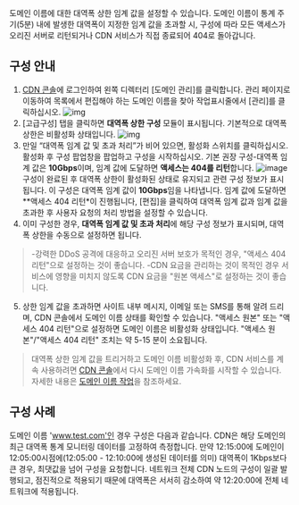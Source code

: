 도메인 이름에 대한 대역폭 상한 임계 값을 설정할 수 있습니다. 도메인 이름이 통계 주기(5분) 내에 발생한 대역폭이 지정한 임계 값을 초과할 시, 구성에 따라 모든 액세스가 오리진 서버로 리턴되거나 CDN 서비스가 직접 종료되어 404로 돌아갑니다.

## 구성 안내
1. [CDN 콘솔](https://console.cloud.tencent.com/cdn)에 로그인하여 왼쪽 디렉터리 [도메인 관리]를 클릭합니다. 관리 페이지로 이동하여 목록에서 편집해야 하는 도메인 이름을 찾아 작업표시줄에서 [관리]를 클릭하십시오.
![img](https://mc.qcloudimg.com/static/img/f92d2ef7e4be2b69185ab43228f025ef/1.png)
2. [고급구성] 탭을 클릭하면 **대역폭 상한 구성** 모듈이 표시됩니다. 기본적으로 대역폭 상한은 비활성화 상태입니다.
![img](https://mc.qcloudimg.com/static/img/0a53afbcf5f33dd59c2ec4e9cc7824c4/2.png)
3. 만일 “대역폭 임계 값 및 초과 처리”가 비어 있으면, 활성화 스위치를 클릭하십시오.
활성화 후 구성 팝업창을 팝업하고 구성을 시작하십시오. 기본 권장 구성-대역폭 임계 값은 **10Gbps**이며, 임계 값에 도달하면 **액세스는 404를 리턴**합니다.
![image](https://mc.qcloudimg.com/static/img/771ee9889b358b9b3cfe0a22f5db0f36/4.png)
구성이 완료된 후 대역폭 상한이 활성화된 상태로 유지되고 관련 구성 정보가 표시됩니다.
이 구성은 대역폭 임계 값이 **10Gbps**임을 나타냅니다. 임계 값에 도달하면 **액세스 404 리턴*이 진행됩니다, [편집]을 클릭하여 대역폭 임계 값과 임계 값을 초과한 후 사용자 요청의 처리 방법을 설정할 수 있습니다.
4. 이미 구성한 경우, **대역폭 임계 값 및 초과 처리**에 해당 구성 정보가 표시되며, 대역폭 상한을 수동으로 설정하면 됩니다.
> 
>-강력한 DDoS 공격에 대응하고 오리진 서버 보호가 목적인 경우, "액세스 404 리턴"으로 설정하는 것이 좋습니다.
>-CDN 요금을 관리하는 것이 목적인 경우 서비스에 영향을 미치지 않도록 CDN 요금을 "원본 액세스"로 설정하는 것이 좋습니다.
5. 상한 임계 값을 초과하면 사이트 내부 메시지, 이메일 또는 SMS를 통해 알려 드리며, CDN 콘솔에서 도메인 이름 상태를 확인할 수 있습니다. "액세스 원본" 또는 "액세스 404 리턴"으로 설정하면 도메인 이름은 비활성화 상태입니다. "액세스 원본"/"액세스 404 리턴" 조치는 약 5-15 분이 소요됩니다.
> 
> 대역폭 상한 임계 값을 트리거하고 도메인 이름 비활성화 후, CDN 서비스를 계속 사용하려면 [CDN 콘솔](https://console.cloud.tencent.com/cdn)에서 다시 도메인 이름 가속화를 시작할 수 있습니다. 자세한 내용은 [도메인 이름 작업](https://cloud.tencent.com/doc/product/228/5736)을 참조하세요.

## 구성 사례
도메인 이름 'www.test.com'인 경우 구성은 다음과 같습니다.
CDN은 해당 도메인의 최근 대역폭 통계 모니터링 데이터를 고정하여 측정합니다. 만약 12:15:00에 도메인이 12:05:00시점에(12:05:00 - 12:10:00에 생성된 데이터를 의미) 대역폭이 1Kbps보다 큰 경우, 최댓값을 넘어 구성을 요청합니다. 네트워크 전체 CDN 노드의 구성이 일괄 발행되고, 점진적으로 적용되기 때문에 대역폭은 서서히 감소하여 약 12:20:00에 전체 네트워크에 적용됩니다.

